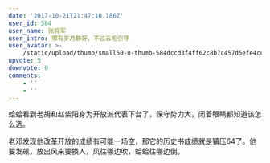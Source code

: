```yaml
---
date: '2017-10-21T21:47:10.186Z'
user_id: 584
user_name: 张将军
user_intro: 哪有岁月静好，不过五毛引导
user_avatar: >-
    /static/upload/thumb/small50-u-thumb-584dccd3f4ff62c8b7c457d5efe4cce4644294041c7.png
upvote: 5
downvote: 0
comments:
    - ''
    - ''
---
```


蛤蛤看到老胡和赵紫阳身为开放派代表下台了，保守势力大，闭着眼睛都知道该怎么选。

老邓发现他改革开放的成绩有可能一场空，那它的历史书成绩就是镇压64了。他要发飙，放出风来要换人，风往哪边吹，蛤蛤往哪边倒。
